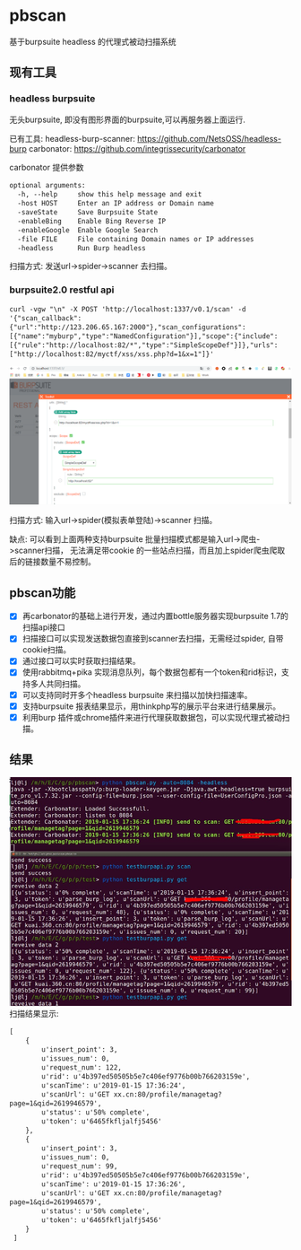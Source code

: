 # pbscan
基于burpsuite headless 的代理式被动扫描系统


## 现有工具
### headless burpsuite
无头burpsuite, 即没有图形界面的burpsuite,可以再服务器上面运行.

已有工具: 
	headless-burp-scanner: https://github.com/NetsOSS/headless-burp
	carbonator: https://github.com/integrissecurity/carbonator

carbonator 提供参数
```
optional arguments:
  -h, --help     show this help message and exit
  -host HOST     Enter an IP address or Domain name
  -saveState     Save Burpsuite State
  -enableBing    Enable Bing Reverse IP
  -enableGoogle  Enable Google Search
  -file FILE     File containing Domain names or IP addresses
  -headless      Run Burp headless
```
扫描方式: 发送url->spider->scanner 去扫描。

### burpsuite2.0 restful api

	curl -vgw "\n" -X POST 'http://localhost:1337/v0.1/scan' -d '{"scan_callback":{"url":"http://123.206.65.167:2000"},"scan_configurations":[{"name":"myburp","type":"NamedConfiguration"}],"scope":{"include":[{"rule":"http://localhost:82/*","type":"SimpleScopeDef"}]},"urls":["http://localhost:82/myctf/xss/xss.php?d=1&x=1"]}'

![](1.png)

扫描方式: 输入url->spider(模拟表单登陆)->scanner 扫描。


缺点: 可以看到上面两种支持burpsuite 批量扫描模式都是输入url->爬虫->scanner扫描， 无法满足带cookie 的一些站点扫描，而且加上spider爬虫爬取后的链接数量不易控制。


## pbscan功能

- [x] 再carbonator的基础上进行开发，通过内置bottle服务器实现burpsuite 1.7的扫描api接口
- [x] 扫描接口可以实现发送数据包直接到scanner去扫描，无需经过spider, 自带cookie扫描。
- [x] 通过接口可以实时获取扫描结果。
- [x] 使用rabbitmq+pika 实现消息队列，每个数据包都有一个token和rid标识，支持多人共同扫描。
- [x] 可以支持同时开多个headless burpsuite 来扫描以加快扫描速率。
- [x] 支持burpsuite 报表结果显示，用thinkphp写的展示平台来进行结果展示。
- [x] 利用burp 插件或chrome插件来进行代理获取数据包，可以实现代理式被动扫描。

## 结果
![](1.jpg)
扫描结果显示:
```
[
	{
	  	u'insert_point': 3,
		u'issues_num': 0,
		u'request_num': 122,
		u'rid': u'4b397ed50505b5e7c406ef9776b00b766203159e',
		u'scanTime': u'2019-01-15 17:36:24',
		u'scanUrl': u'GET xx.cn:80/profile/managetag?page=1&qid=2619946579',
		u'status': u'50% complete',
		u'token': u'6465fkfljalfj5456'
  	},
	{
		u'insert_point': 3,
		u'issues_num': 0,
		u'request_num': 99,
		u'rid': u'4b397ed50505b5e7c406ef9776b00b766203159e',
		u'scanTime': u'2019-01-15 17:36:26',
		u'scanUrl': u'GET xx.cn:80/profile/managetag?page=1&qid=2619946579',
		u'status': u'50% complete',
		u'token': u'6465fkfljalfj5456'
	}
 ]
```